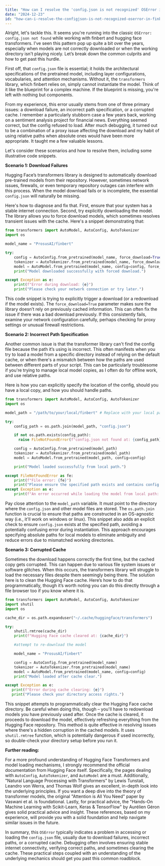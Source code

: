 ```yaml
---
title: "How can I resolve the 'config.json is not recognized' OSError in finBert using Hugging Face?"
date: "2024-12-23"
id: "how-can-i-resolve-the-configjson-is-not-recognized-oserror-in-finbert-using-hugging-face"
---
```


Alright, let's tackle this. It seems you're running into the classic `OSError: config.json not found` while working with finbert and hugging face transformers. I’ve seen this pattern pop up quite a bit over the years, especially when models are not correctly downloaded or when the working directory isn't playing nicely. Let’s break down the common culprits and how to get past this hurdle.

First off, that `config.json` file is essential; it holds the architectural specifications of the pretrained model, including layer configurations, vocabularies, and attention mechanisms. Without it, the `transformers` library, which finbert relies on, simply cannot instantiate the model. Think of it like the blueprint for a complex machine. If the blueprint is missing, you're left with nothing but components.

From my experience, this error usually stems from one of three primary issues: a download failure, an incorrect path specification, or a corrupted cache. I remember a particularly stubborn case a few years back, working on a sentiment analysis project for financial news. Everything seemed correct, but the config refused to load. After much debugging, it turned out to be a combination of a proxy issue affecting the download and my habit of using relative paths when absolute ones would have been more appropriate. It taught me a few valuable lessons.

Let's consider these scenarios and how to resolve them, including some illustrative code snippets.

**Scenario 1: Download Failures**

Hugging Face’s transformers library is designed to automatically download pre-trained models from their repository. However, sometimes network issues, firewalls, or even temporary repository outages can interfere with this process. When the model download fails or is incomplete, the essential `config.json` will naturally be missing.

Here's how to diagnose and fix that. First, ensure that your system has a stable internet connection. Second, try explicitly downloading the model. The library allows you to force download models, which sometimes resolves transient issues with the cache. Here's a snippet demonstrating that:

```python
from transformers import AutoModel, AutoConfig, AutoTokenizer
import os

model_name = "ProsusAI/finbert"

try:
    config = AutoConfig.from_pretrained(model_name, force_download=True)
    tokenizer = AutoTokenizer.from_pretrained(model_name, force_download=True)
    model = AutoModel.from_pretrained(model_name, config=config, force_download=True)
    print("Model downloaded successfully with forced download.")

except Exception as e:
    print(f"Error during download: {e}")
    print("Please check your network connection or try later.")

```

This code snippet is trying to explicitly trigger a download (or a redownload if the model exists). The `force_download=True` parameter makes sure the library doesn’t rely on previously cached information. This can often fix the issue if there was a bad download previously. If this consistently fails, examine your network configuration carefully, perhaps checking for proxy settings or unusual firewall restrictions.

**Scenario 2: Incorrect Path Specification**

Another common issue is that the transformer library can't find the config file because the path it’s using is incorrect. This often manifests when you try to load a model from a specific directory instead of relying on the default cache, or when there's a mismatch between how the paths are used between different parts of your script. This can be particularly troublesome if you're trying to manage local model copies, as I often do for offline work, and use relative paths.

Here is how you can explicitly specify the location of the config, should you have a local copy, and how you should handle paths.

```python
from transformers import AutoModel, AutoConfig, AutoTokenizer
import os

model_path = "/path/to/your/local/finbert" # Replace with your local path

try:
    config_path = os.path.join(model_path, "config.json")

    if not os.path.exists(config_path):
      raise FileNotFoundError(f"config.json not found at: {config_path}")

    config = AutoConfig.from_pretrained(model_path)
    tokenizer = AutoTokenizer.from_pretrained(model_path)
    model = AutoModel.from_pretrained(model_path, config=config)

    print("Model loaded successfully from local path.")

except FileNotFoundError as fe:
    print(f"File error: {fe}")
    print("Please ensure the specified path exists and contains config.json.")
except Exception as e:
    print(f"An error occurred while loading the model from local path: {e}")
```

Pay close attention to the `model_path` variable. It must point to the directory where the `config.json` and other model files are stored. The `os.path.join` function is crucial to ensure that paths are constructed in an OS-agnostic way (i.e., it'll work on windows or linux). This snippet also adds an explicit check to ensure `config.json` exists at the specified path, avoiding a potentially confusing error during instantiation. This approach encourages specifying absolute paths for local models to eliminate ambiguity and reduce errors due to mismatched working directories.

**Scenario 3: Corrupted Cache**

Sometimes the download happens correctly the first time, but the cached copy gets corrupted. This can happen due to various file system issues or software glitches. When this occurs, the transformers library will struggle to load the necessary files despite them seemingly being there. The solution here is to clean the Hugging Face cache. Here’s how to do that programmatically, though it’s worth noting you can do this directly through a file browser too if you know where it is.

```python
from transformers import AutoModel, AutoConfig, AutoTokenizer
import shutil
import os

cache_dir = os.path.expanduser("~/.cache/huggingface/transformers")

try:
    shutil.rmtree(cache_dir)
    print(f"Hugging Face cache cleared at: {cache_dir}")

    #attempt to re-download the model

    model_name = "ProsusAI/finbert"

    config = AutoConfig.from_pretrained(model_name)
    tokenizer = AutoTokenizer.from_pretrained(model_name)
    model = AutoModel.from_pretrained(model_name, config=config)
    print("Model loaded after cache clear.")

except Exception as e:
   print(f"Error during cache clearing: {e}")
   print("Please check your directory access rights.")
```
This snippet attempts to programmatically clear the Hugging Face cache directory. Be careful when doing this, though – you'll have to redownload models you have previously used after. Once the cache is cleared, it proceeds to download the model, effectively refreshing everything from the Hugging Face repository. This method is quite effective in resolving issues where there's a hidden corruption in the cached models. It uses `shutil.rmtree` function, which is potentially dangerous if used incorrectly, so double-check your directory setup before you run it.

**Further reading:**

For a more profound understanding of Hugging Face Transformers and model loading mechanisms, I strongly recommend the official documentation from Hugging Face itself. Specifically, the pages dealing with `AutoConfig`, `AutoTokenizer`, and `AutoModel` are a must. Additionally, "Natural Language Processing with Transformers" by Lewis Tunstall, Leandro von Werra, and Thomas Wolf gives an excellent, in-depth look into the underlying principles. If you want a deep dive into the theory of transformer models, the original "Attention is All You Need" paper by Vaswani et al. is foundational. Lastly, for practical advice, the "Hands-On Machine Learning with Scikit-Learn, Keras & TensorFlow" by Aurélien Géron gives solid practical advice and insight. These references, based on my experience, will provide you with a solid foundation and help navigate similar issues in the future.

In summary, this `OSError` typically indicates a problem in accessing or loading the `config.json` file, usually due to download failures, incorrect paths, or a corrupted cache. Debugging often involves ensuring stable internet connectivity, verifying correct paths, and sometimes clearing the cache. These practical steps coupled with an understanding of the underlying mechanics should get you past this common roadblock.
